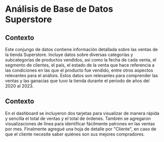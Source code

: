 # Análisis de Base de Datos Superstore 

## Contexto 
Este conjungo de datos contiene información detallada sobre las ventas de la tienda Superstore. Incluye datos sobre diversas categorías y subcategorías de productos vendidos, así como la fecha de cada venta, el segmento de clientes, el país, el estado de la venta que hace referencia a las condiciones en las que el producto fue vendido, entre otros aspectos relevantes para el análisis. 
Estos datos son relevantes para comprender las ventas y las ganacias que tuvo la tienda durante el periodo de años del 2020 al 2023. 

## Contexto 
En el dashboard se incluyeron dos tarjetas para visualizar de
manera rápida y sencilla el total de ventas y el total de órdenes. También se
agregaron visualizaciones de línea para identificar fácilmente patrones en las
ventas por mes. Finalmente agregué una hoja de detalle por "Cliente", en
caso de que el cliente necesite saber quiénes son sus mejores compradores.

